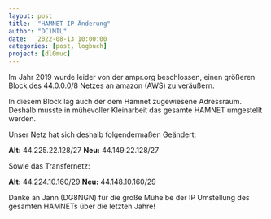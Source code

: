 ```yaml
---
layout: post
title:  "HAMNET IP Änderung"
author: "DC1MIL"
date:   2022-08-13 10:00:00
categories: [post, logbuch]
project: [dl0muc]
---
```


Im Jahr 2019 wurde leider von der ampr.org beschlossen, einen größeren Block des 44.0.0.0/8 Netzes an amazon (AWS) zu veräußern.

In diesem Block lag auch der dem Hamnet zugewiesene Adressraum. Deshalb musste in mühevoller Kleinarbeit das gesamte HAMNET umgestellt werden.

Unser Netz hat sich deshalb folgendermaßen Geändert:

**Alt:** 44.225.22.128/27
**Neu:** 44.149.22.128/27

Sowie das Transfernetz:

**Alt:** 44.224.10.160/29
**Neu:** 44.148.10.160/29

Danke an Jann (DG8NGN) für die große Mühe be der IP Umstellung des gesamten HAMNETs über die letzten Jahre!
